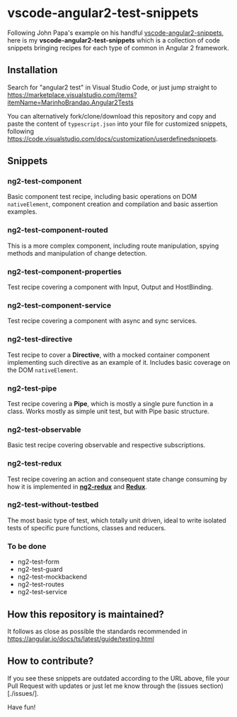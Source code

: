 # vscode-angular2-test-snippets

Following John Papa's example on his handful [vscode-angular2-snippets](https://github.com/johnpapa/vscode-angular2-snippets),
here is my **vscode-angular2-test-snippets** which is a collection of code snippets bringing recipes for each type of common
in Angular 2 framework.

## Installation

Search for "angular2 test" in Visual Studio Code, or just jump straight to 
https://marketplace.visualstudio.com/items?itemName=MarinhoBrandao.Angular2Tests

You can alternatively fork/clone/download this repository and copy and paste the content of
`typescript.json` into your file for customized snippets, following 
https://code.visualstudio.com/docs/customization/userdefinedsnippets.

## Snippets

### ng2-test-component

Basic component test recipe, including basic operations on DOM `nativeElement`, component
creation and compilation and basic assertion examples.

### ng2-test-component-routed

This is a more complex component, including route manipulation, spying methods and manipulation
of change detection.

### ng2-test-component-properties

Test recipe covering a component with Input, Output and HostBinding.

### ng2-test-component-service

Test recipe covering a component with async and sync services.

### ng2-test-directive

Test recipe to cover a **Directive**, with a mocked container component implementing such 
directive as an example of it. Includes basic coverage on the DOM `nativeElement`.

### ng2-test-pipe

Test recipe covering a **Pipe**, which is mostly a single pure function in a class. Works
mostly as simple unit test, but with Pipe basic structure.

### ng2-test-observable

Basic test recipe covering observable and respective subscriptions.

### ng2-test-redux

Test recipe covering an action and consequent state change consuming by how it is implemented in
**[ng2-redux](https://github.com/angular-redux/ng2-redux/)** and
**[Redux](http://redux.js.org/)**.

### ng2-test-without-testbed

The most basic type of test, which totally unit driven, ideal to write isolated tests of
specific pure functions, classes and reducers.

### To be done

- ng2-test-form
- ng2-test-guard
- ng2-test-mockbackend
- ng2-test-routes
- ng2-test-service

## How this repository is maintained?

It follows as close as possible the standards recommended in
https://angular.io/docs/ts/latest/guide/testing.html

## How to contribute?

If you see these snippets are outdated according to the URL above, file your Pull Request with updates or just
let me know through the (issues section)[./issues/].

Have fun! 
